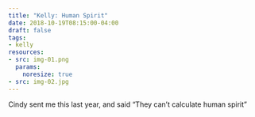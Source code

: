 ```yaml
---
title: "Kelly: Human Spirit"
date: 2018-10-19T08:15:00-04:00
draft: false
tags:
- kelly
resources:
- src: img-01.png
  params:
    noresize: true
- src: img-02.jpg
---
```


Cindy sent me this last year, and said “They can’t calculate human spirit”
